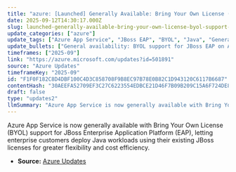 ```yaml
---
title: "azure: [Launched] Generally Available: Bring Your Own License (BYOL) Support for JBoss EAP on Azure App Service"
date: 2025-09-12T14:30:17.000Z
slug: launched-generally-available-bring-your-own-license-byol-support-for-jboss-eap-on-azure-app-service
update_categories: ["azure"]
update_tags: ["Azure App Service", "JBoss EAP", "BYOL", "Java", "General Availability", "Enterprise"]
update_bullets: ["General availability: BYOL support for JBoss EAP on Azure App Service is launched.", "Bring your own license: Customers can use existing JBoss EAP licenses instead of purchasing new ones through the platform.", "Target audience: Designed for enterprise customers running Java workloads on Azure.", "Benefits: Enables greater deployment flexibility and potential cost savings by reusing existing licenses.", "Use case: Simplifies migration and license management for Java applications on App Service."]
timeframes: ["2025-09"]
link: "https://azure.microsoft.com/updates?id=501891"
source: "Azure Updates"
timeframeKey: "2025-09"
id: "F1F0F182C8D4DBF100C4D3C858708F9B8EC97B78E0B82C1D943120C6117B6687"
contentHash: "30AEEFA52709EF3C27C6223554EDBCE21D46F7B09B209C15A6F724DE8188BD96"
draft: false
type: "updates2"
llmSummary: "Azure App Service is now generally available with Bring Your Own License (BYOL) support for JBoss Enterprise Application Platform (EAP), letting enterprise customers deploy Java workloads using their existing JBoss licenses for greater flexibility and cost efficiency."
---
```


Azure App Service is now generally available with Bring Your Own License (BYOL) support for JBoss Enterprise Application Platform (EAP), letting enterprise customers deploy Java workloads using their existing JBoss licenses for greater flexibility and cost efficiency.

- **Source:** [Azure Updates](https://azure.microsoft.com/updates?id=501891)
